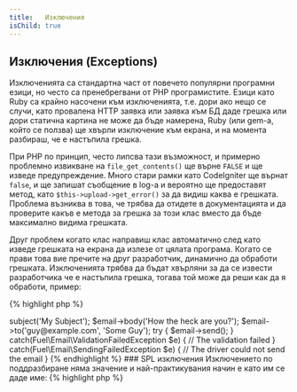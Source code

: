 ```yaml
---
title:   Изключения
isChild: true
---
```


## Изключения (Exceptions)

Изключенията са стандартна част от повечето популярни програмни езици, но често са пренебрегвани от PHP програмистите.
Езици като Ruby са крайно насочени към изключенията, т.е. дори ако нещо се случи, като провалена HTTP заявка или
заявка към БД даде грешка или дори статична картина не може да бъде намерена, Ruby (или gem-а, който се ползва) ще
хвърли изключение към екрана, и на момента разбираш, че е настъпила грешка.

При PHP по принцип, често липсва тази възможност, и примерно проблемно извикване на `file_get_contents()` ще върне `FALSE`
и ще изведе предупреждение. Много стари рамки като CodeIgniter ще върнат `false`, и ще запишат съобщение в log-а и вероятно
ще предоставят метод, като `$this->upload->get_error()` за да видиш каква е грешката. Проблема възниква в това, че трябва да
отидете в документацията и да проверите какъв е метода за грешка за този клас вместо да бъде максимално видима грешката.

Друг проблем когато клас направиш клас автоматично след като изведе грешката на екрана да излезе от цялата програма.
Когато се прави това вие пречите на друг разработчик, динамично да обработи грешката. Изключенията трябва да бъдат хвърляни
за да се извести разработчика че е настъпила грешка, тогава той може да реши как да я обработи, пример:

{% highlight php %}
<?php
$email = new Fuel\Email;
$email->subject('My Subject');
$email->body('How the heck are you?');
$email->to('guy@example.com', 'Some Guy');

try
{
    $email->send();
}
catch(Fuel\Email\ValidationFailedException $e)
{
    // The validation failed
}
catch(Fuel\Email\SendingFailedException $e)
{
    // The driver could not send the email
}
{% endhighlight %}

### SPL изключения

Изключението по поддразбиране няма значение и най-практикувания начин е като им се даде име:

{% highlight php %}
<?php
class ValidationException extends Exception {}
{% endhighlight %}

Това означава, че вие можете да добавите множесто блокове, които да се справят с изключенията по различен начин.
Това може да доведе до _много_ видове изключения, някои от които могат да бъдат избегнати с SPL изключения
предоставени в [разширението SPL][splext].

Например позлвате вълшебния метод `__call()` и невалиден метод е поискан, вместо да хвърляте обикновено изключение,
или да създавате специален тип изключение за това, можете просто да `throw new BadFunctionCallException;`.

* [Прочетете относно изключенията][exceptions]
* [Прочетете относно SPL изключенията][splexe]
* [Влагане на изключения в PHP][nesting-exceptions-in-php]
* [Най-добри практики в PHP 5.3 за изключенията][exception-best-practices53]

[exceptions]: http://php.net/manual/en/language.exceptions.php
[splexe]: http://php.net/manual/en/spl.exceptions.php
[splext]: /#standard_php_library
[exception-best-practices53]: http://ralphschindler.com/2010/09/15/exception-best-practices-in-php-5-3
[nesting-exceptions-in-php]: http://www.brandonsavage.net/exceptional-php-nesting-exceptions-in-php/
